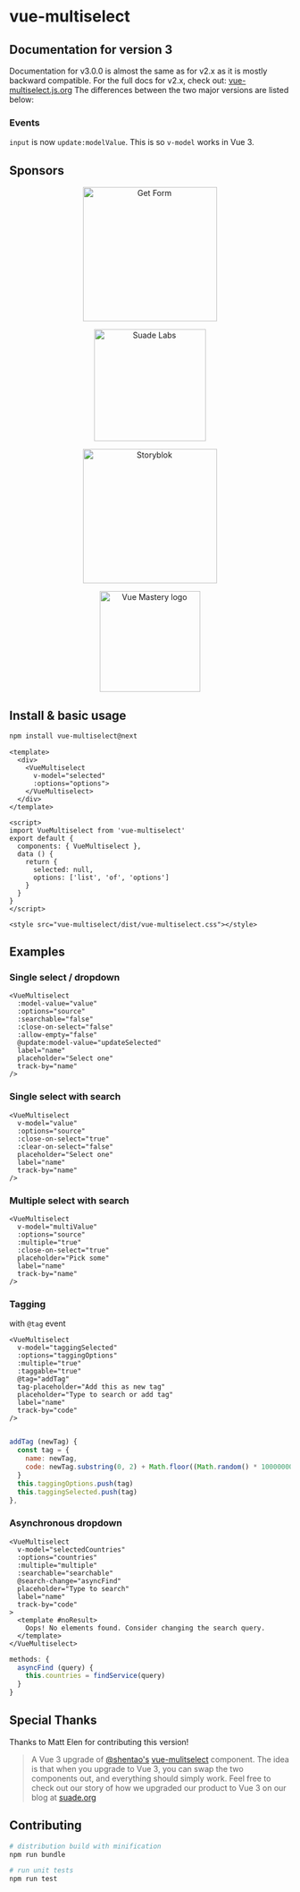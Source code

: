 # vue-multiselect

## Documentation for version 3

Documentation for v3.0.0 is almost the same as for v2.x as it is mostly backward compatible. For the full docs for v2.x, check out: [vue-multiselect.js.org](https://vue-multiselect.js.org/#sub-getting-started)
The differences between the two major versions are listed below:

### Events
`input` is now `update:modelValue`. This is so `v-model` works in Vue 3. 


## Sponsors

<p align="center">
  <a href="https://getform.io/" target="_blank">
    <img src="https://cdn.discordapp.com/attachments/1002927810710605875/1034915542596845728/getform.png" alt="Get Form" width="240px">
  </a>
</p>

<p align="center">
  <a href="https://suade.org/" target="_blank">
    <img src="https://tinyurl.com/suadelogo" alt="Suade Labs" width="200px">
  </a>
</p>

<p align="center">
  <a href="https://www.storyblok.com/developers?utm_source=newsletter&utm_medium=logo&utm_campaign=vuejs-newsletter" target="_blank">
    <img src="https://a.storyblok.com/f/51376/3856x824/fea44d52a9/colored-full.png" alt="Storyblok" width="240px">
  </a>
</p>

<p align="center">
  <a href="https://www.vuemastery.com/" target="_blank">
    <img src="https://cdn.discordapp.com/attachments/258614093362102272/557267759130607630/Vue-Mastery-Big.png" alt="Vue Mastery logo" width="180px">
  </a>
</p>

## Install & basic usage

```bash
npm install vue-multiselect@next
```

```vue
<template>
  <div>
    <VueMultiselect
      v-model="selected"
      :options="options">
    </VueMultiselect>
  </div>
</template>

<script>
import VueMultiselect from 'vue-multiselect'
export default {
  components: { VueMultiselect },
  data () {
    return {
      selected: null,
      options: ['list', 'of', 'options']
    }
  }
}
</script>

<style src="vue-multiselect/dist/vue-multiselect.css"></style>
```

## Examples

### Single select / dropdown
```vue
<VueMultiselect
  :model-value="value"
  :options="source"
  :searchable="false"
  :close-on-select="false"
  :allow-empty="false"
  @update:model-value="updateSelected"
  label="name"
  placeholder="Select one"
  track-by="name"
/>
```

### Single select with search
```vue
<VueMultiselect
  v-model="value"
  :options="source"
  :close-on-select="true"
  :clear-on-select="false"
  placeholder="Select one"
  label="name"
  track-by="name"
/>
```

### Multiple select with search
```vue
<VueMultiselect
  v-model="multiValue"
  :options="source"
  :multiple="true"
  :close-on-select="true"
  placeholder="Pick some"
  label="name"
  track-by="name"
/>
```

### Tagging
with `@tag` event
```vue
<VueMultiselect
  v-model="taggingSelected"
  :options="taggingOptions"
  :multiple="true"
  :taggable="true"
  @tag="addTag"
  tag-placeholder="Add this as new tag"
  placeholder="Type to search or add tag"
  label="name"
  track-by="code"
/>
```

``` javascript

addTag (newTag) {
  const tag = {
    name: newTag,
    code: newTag.substring(0, 2) + Math.floor((Math.random() * 10000000))
  }
  this.taggingOptions.push(tag)
  this.taggingSelected.push(tag)
},
```

### Asynchronous dropdown
```vue
<VueMultiselect
  v-model="selectedCountries"
  :options="countries"
  :multiple="multiple"
  :searchable="searchable"
  @search-change="asyncFind"
  placeholder="Type to search"
  label="name"
  track-by="code"
>
  <template #noResult>
    Oops! No elements found. Consider changing the search query.
  </template>
</VueMultiselect>
```

``` javascript
methods: {
  asyncFind (query) {
    this.countries = findService(query)
  }
}
```

## Special Thanks

Thanks to Matt Elen for contributing this version!

> A Vue 3 upgrade of [@shentao's](https://github.com/shentao) [vue-mulitselect](https://github.com/shentao/vue-multiselect) component. The idea is that when you upgrade to Vue 3, you can swap the two components out, and everything should simply work. Feel free to check out our story of how we upgraded our product to Vue 3 on our blog at  [suade.org](https://suade.org/a-products-vue-3-migration-a-real-life-story/)

## Contributing

``` bash
# distribution build with minification
npm run bundle

# run unit tests
npm run test

```
